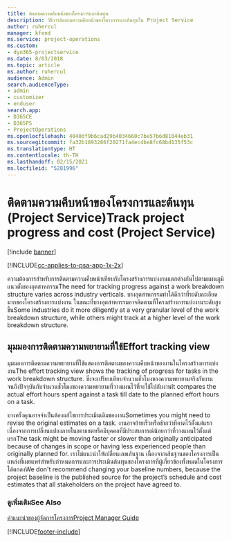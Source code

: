 ```yaml
---
title: ติดตามความคืบหน้าของโครงการและต้นทุน
description: วิธีการติดตามความคืบหน้าของโครงการและต้นทุนใน Project Service
author: ruhercul
manager: kfend
ms.service: project-operations
ms.custom:
- dyn365-projectservice
ms.date: 8/03/2018
ms.topic: article
ms.author: ruhercul
audience: Admin
search.audienceType:
- admin
- customizer
- enduser
search.app:
- D365CE
- D365PS
- ProjectOperations
ms.openlocfilehash: 4040df9b6cad29b4034660c7be57b6d81044eb31
ms.sourcegitcommit: fa32b1893286f20271fa4ec4be8fc68bd135f53c
ms.translationtype: HT
ms.contentlocale: th-TH
ms.lasthandoff: 02/15/2021
ms.locfileid: "5281996"
---
```

# <a name="track-project-progress-and-cost-project-service"></a><span data-ttu-id="595b7-103">ติดตามความคืบหน้าของโครงการและต้นทุน (Project Service)</span><span class="sxs-lookup"><span data-stu-id="595b7-103">Track project progress and cost (Project Service)</span></span>

[!include [banner](../includes/psa-now-project-operations.md)]

[!INCLUDE[cc-applies-to-psa-app-1x-2x](../includes/cc-applies-to-psa-app-1x-2x.md)]

<span data-ttu-id="595b7-104">ความต้องการสำหรับการติดตามความคืบหน้าเทียบกับโครงสร้างการแบ่งงานแตกต่างกันไปตามแผนภูมิแนวตั้งของอุตสาหกรรม</span><span class="sxs-lookup"><span data-stu-id="595b7-104">The need for tracking progress against a work breakdown structure varies across industry verticals.</span></span> <span data-ttu-id="595b7-105">บางอุตสาหกรรมทำได้ดีกว่าที่ระดับละเอียดมากของโครงสร้างการแบ่งงาน ในขณะที่บางอุตสาหกรรมอาจติดตามที่โครงสร้างการแบ่งงานระดับสูงขึ้น</span><span class="sxs-lookup"><span data-stu-id="595b7-105">Some industries do it more diligently at a very granular level of the work breakdown structure, while others might track at a higher level of the work breakdown structure.</span></span>  
  
## <a name="effort-tracking-view"></a><span data-ttu-id="595b7-106">มุมมองการติดตามความพยายามที่ใช้</span><span class="sxs-lookup"><span data-stu-id="595b7-106">Effort tracking view</span></span>  
<span data-ttu-id="595b7-107">มุมมองการติดตามความพยายามที่ใช้แสดงการติดตามของความคืบหน้าของงานในโครงสร้างการแบ่งงาน</span><span class="sxs-lookup"><span data-stu-id="595b7-107">The effort tracking view shows the tracking of progress for tasks in the work breakdown structure.</span></span> <span data-ttu-id="595b7-108">ซึ่งจะเปรียบเทียบจำนวนชั่วโมงของความพยายามจริงกับงานจนถึงปัจจุบันกับจำนวนชั่วโมงของความพยายามที่วางแผนไว้ที่จะใช้ไปกับงาน</span><span class="sxs-lookup"><span data-stu-id="595b7-108">It compares the actual effort hours spent against a task till date to the planned effort hours on a task.</span></span>  
  
<span data-ttu-id="595b7-109">บางครั้งคุณอาจจำเป็นต้องแก้ไขการประเมินเดิมของงาน</span><span class="sxs-lookup"><span data-stu-id="595b7-109">Sometimes you might need to revise the original estimates on a task.</span></span> <span data-ttu-id="595b7-110">งานอาจย้ายเร็วหรือช้ากว่าที่คาดไว้ตั้งแต่แรก เนื่องจากการเปลี่ยนแปลงภายในขอบเขตหรือมีบุคคลที่มีประสบการณ์น้อยกว่าที่วางแผนไว้ตั้งแต่แรก</span><span class="sxs-lookup"><span data-stu-id="595b7-110">The task might be moving faster or slower than originally anticipated because of changes in scope or having less experienced people than originally planned for.</span></span> <span data-ttu-id="595b7-111">เราไม่แนะนำให้เปลี่ยนเลขเส้นฐาน เนื่องจากเส้นฐานของโครงการเป็นแหล่งที่เผยแพร่สำหรับกำหนดการและการประเมินต้นทุนของโครงการที่ผู้เกี่ยวข้องทั้งหมดในโครงการได้ตกลง</span><span class="sxs-lookup"><span data-stu-id="595b7-111">We don't recommend changing your baseline numbers, because the project baseline is the published source for the project’s schedule and cost estimates that all stakeholders on the project have agreed to.</span></span>  
  
### <a name="see-also"></a><span data-ttu-id="595b7-112">ดูเพิ่มเติม</span><span class="sxs-lookup"><span data-stu-id="595b7-112">See Also</span></span>  
 [<span data-ttu-id="595b7-113">คำแนะนำของผู้จัดการโครงการ</span><span class="sxs-lookup"><span data-stu-id="595b7-113">Project Manager Guide</span></span>](../psa/project-manager-guide.md)


[!INCLUDE[footer-include](../includes/footer-banner.md)]